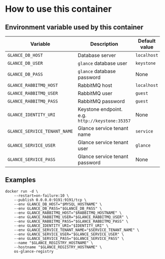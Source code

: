 # How to use this container

## Environment variable used by this container

 Variable | Description | Default value | Required
 --- |---| --- | ----
 `GLANCE_DB_HOST` | Database server | `localhost` | N
 `GLANCE_DB_USER` | `glance` database user | `keystone` | N
 `GLANCE_DB_PASS` | `glance` database password | None | Y
 `GLANCE_RABBITMQ_HOST` | RabbitMQ host | `localhost` | N
 `GLANCE_RABBITMQ_USER` | RabbitMQ user | `guest` | N
 `GLANCE_RABBITMQ_PASS` | RabbitMQ password | `guest` | N
 `GLANCE_IDENTITY_URI` | Keystone endpoint. e.g. `http://keystone:35357`| None | Y
 `GLANCE_SERVICE_TENANT_NAME` | Glance service tenant name | `service` | N
 `GLANCE_SERVICE_USER` | Glance service tenant user | `glance` | N
 `GLANCE_SERVICE_PASS` | Glance service tenant password | None | Y

## Examples

    docker run -d \
        --restart=on-failure:10 \
        --publish 0.0.0.0:9191:9191/tcp \
        --env GLANCE_DB_HOST="$MYSQL_HOSTNAME" \
        --env GLANCE_DB_PASS="$GLANCE_DB_PASS" \
        --env GLANCE_RABBITMQ_HOST="$RABBITMQ_HOSTNAME" \
        --env GLANCE_RABBITMQ_USER="$GLANCE_RABBITMQ_USER" \
        --env GLANCE_RABBITMQ_PASS="$GLANCE_RABBITMQ_PASS" \
        --env GLANCE_IDENTITY_URI="$IDENTITY_URI" \
        --env GLANCE_SERVICE_TENANT_NAME="$SERVICE_TENANT_NAME" \
        --env GLANCE_SERVICE_USER="$GLANCE_SERVICE_USER" \
        --env GLANCE_SERVICE_PASS="$GLANCE_SERVICE_PASS" \
        --name "$GLANCE_REGISTRY_HOSTNAME" \
        --hostname "$GLANCE_REGISTRY_HOSTNAME" \
        os-glance-registry
